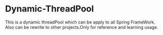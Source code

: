 # Dynamic-ThreadPool
This is a dynamic threadPool which can be apply to all Spring FrameWork. Also can be rewrite to other projects.Only for reference and learning usage.
